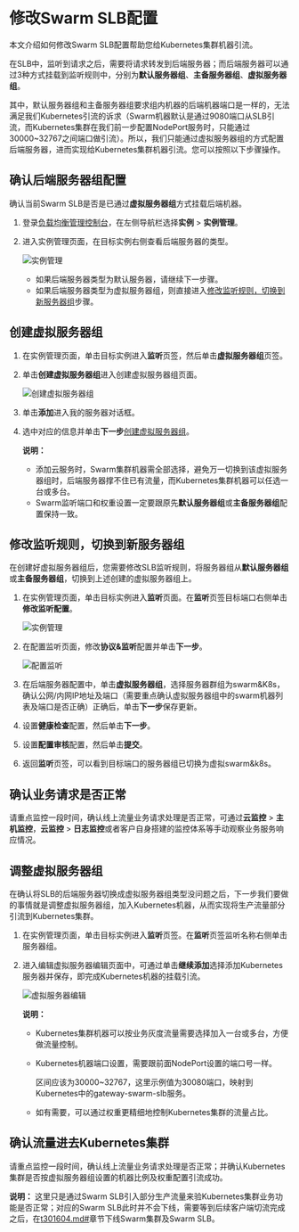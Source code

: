 # 修改Swarm SLB配置

本文介绍如何修改Swarm SLB配置帮助您给Kubernetes集群机器引流。

在SLB中，监听到请求之后，需要将请求转发到后端服务器；而后端服务器可以通过3种方式挂载到监听规则中，分别为**默认服务器组**、**主备服务器组**、**虚拟服务器组**。

其中，默认服务器组和主备服务器组要求组内机器的后端机器端口是一样的，无法满足我们Kubernetes引流的诉求（Swarm机器默认是通过9080端口从SLB引流，而Kubernetes集群在我们前一步配置NodePort服务时，只能通过30000~32767之间端口做引流）。所以，我们只能通过虚拟服务器组的方式配置后端服务器，进而实现给Kubernetes集群机器引流。您可以按照以下步骤操作。

## 确认后端服务器组配置

确认当前Swarm SLB是否是已通过**虚拟服务器组**方式挂载后端机器。

1.  登录[负载均衡管理控制台](https://slbnext.console.aliyun.com/)，在左侧导航栏选择**实例** \> **实例管理**。

2.  进入实例管理页面，在目标实例右侧查看后端服务器的类型。

    ![实例管理](https://static-aliyun-doc.oss-cn-hangzhou.aliyuncs.com/assets/img/zh-CN/3473659951/p48304.png)

    -   如果后端服务器类型为默认服务器，请继续下一步骤。
    -   如果后端服务器类型为虚拟服务器组，则直接进入[修改监听规则，切换到新服务器组](#section_vzo_c9w_kdk)步骤。

## 创建虚拟服务器组

1.  在实例管理页面，单击目标实例进入**监听**页签，然后单击**虚拟服务器组**页签。

2.  单击**创建虚拟服务器组**进入创建虚拟服务器组页面。

    ![创建虚拟服务器组](https://static-aliyun-doc.oss-cn-hangzhou.aliyuncs.com/assets/img/zh-CN/3473659951/p48305.png)

3.  单击**添加**进入我的服务器对话框。

4.  选中对应的信息并单击**下一步**[创建虚拟服务器组](/cn.zh-CN/用户指南/后端服务器/虚拟服务器组/创建虚拟服务器组.md)。

    **说明：**

    -   添加云服务时，Swarm集群机器需全部选择，避免万一切换到该虚拟服务器组时，后端服务器撑不住已有流量，而Kubernetes集群机器可以任选一台或多台。
    -   Swarm监听端口和权重设置一定要跟原先**默认服务器组**或**主备服务器组**配置保持一致。

## 修改监听规则，切换到新服务器组

在创建好虚拟服务器组后，您需要修改SLB监听规则，将服务器组从**默认服务器组**或**主备服务器组**，切换到上述创建的虚拟服务器组上。

1.  在实例管理页面，单击目标实例进入**监听**页面。在**监听**页签目标端口右侧单击**修改监听配置**。

    ![实例管理](https://static-aliyun-doc.oss-cn-hangzhou.aliyuncs.com/assets/img/zh-CN/3473659951/p48306.png)

2.  在配置监听页面，修改**协议&监听**配置并单击**下一步**。

    ![配置监听](https://static-aliyun-doc.oss-cn-hangzhou.aliyuncs.com/assets/img/zh-CN/3473659951/p48307.png)

3.  在后端服务器配置中，单击**虚拟服务器组**，选择服务器群组为swarm&K8s，确认公网/内网IP地址及端口（需要重点确认虚拟服务器组中的swarm机器列表及端口是否正确）正确后，单击**下一步**保存更新。

4.  设置**健康检查**配置，然后单击**下一步**。

5.  设置**配置审核**配置，然后单击**提交**。

6.  返回**监听**页签，可以看到目标端口的服务器组已切换为虚拟swarm&k8s。


## 确认业务请求是否正常

请重点监控一段时间，确认线上流量业务请求处理是否正常，可通过**云监控** \> **主机监控**，**云监控** \> **日志监控**或者客户自身搭建的监控体系等手动观察业务服务响应情况。

## 调整虚拟服务器组

在确认将SLB的后端服务器切换成虚拟服务器组类型没问题之后，下一步我们要做的事情就是调整虚拟服务器组，加入Kubernetes机器，从而实现将生产流量部分引流到Kubernetes集群。

1.  在实例管理页面，单击目标实例进入**监听**页签。在**监听**页签监听名称右侧单击服务器组。

2.  进入编辑虚拟服务器编辑页面中，可通过单击**继续添加**选择添加Kubernetes服务器并保存，即完成Kubernetes机器的挂载引流。

    ![虚拟服务器编辑](https://static-aliyun-doc.oss-cn-hangzhou.aliyuncs.com/assets/img/zh-CN/3473659951/p48312.png)

    **说明：**

    -   Kubernetes集群机器可以按业务灰度流量需要选择加入一台或多台，方便做流量控制。
    -   Kubernetes机器端口设置，需要跟前面NodePort设置的端口号一样。

        区间应该为30000~32767，这里示例值为30080端口，映射到Kubernetes中的gateway-swarm-slb服务。

    -   如有需要，可以通过权重更精细地控制Kubernetes集群的流量占比。

## 确认流量进去Kubernetes集群

请重点监控一段时间，确认线上流量业务请求处理是否正常；并确认Kubernetes集群是否按虚拟服务器组设置的机器比例及权重配置引流成功。

**说明：** 这里只是通过Swarm SLB引入部分生产流量来验Kubernetes集群业务功能是否正常；对应的Swarm SLB此时并不会下线，需要等到后续客户端切流完成之后，在[t301604.md\#](/cn.zh-CN/最佳实践/Swarm迁移Kubernetes/下线Swarm集群.md)章节下线Swarm集群及Swarm SLB。

